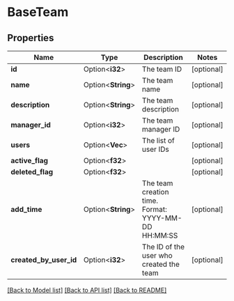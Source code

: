 # BaseTeam

## Properties

Name | Type | Description | Notes
------------ | ------------- | ------------- | -------------
**id** | Option<**i32**> | The team ID | [optional]
**name** | Option<**String**> | The team name | [optional]
**description** | Option<**String**> | The team description | [optional]
**manager_id** | Option<**i32**> | The team manager ID | [optional]
**users** | Option<**Vec<i32>**> | The list of user IDs | [optional]
**active_flag** | Option<**f32**> |  | [optional]
**deleted_flag** | Option<**f32**> |  | [optional]
**add_time** | Option<**String**> | The team creation time. Format: YYYY-MM-DD HH:MM:SS | [optional]
**created_by_user_id** | Option<**i32**> | The ID of the user who created the team | [optional]

[[Back to Model list]](../README.md#documentation-for-models) [[Back to API list]](../README.md#documentation-for-api-endpoints) [[Back to README]](../README.md)


